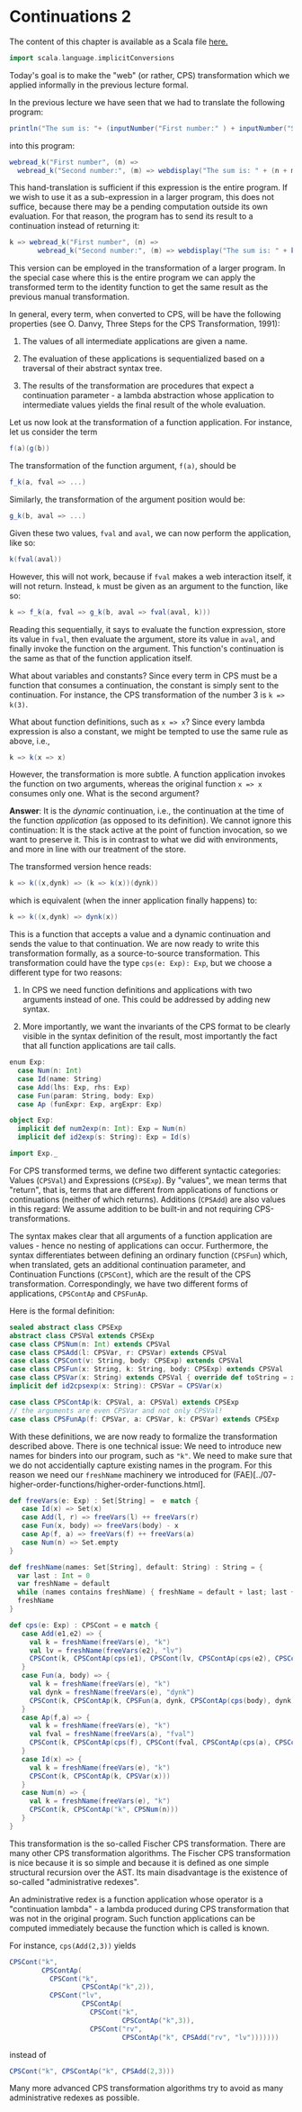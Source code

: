 # Continuations 2

The content of this chapter is available as a Scala file [here.](./continuations-2.scala)

```scala mdoc:invisible
import scala.language.implicitConversions
```

Today's goal is to make the "web" (or rather, CPS) transformation which we applied informally
in the previous lecture formal.

In the previous lecture we have seen that we had to translate the following program:

```scala
println("The sum is: "+ (inputNumber("First number:" ) + inputNumber("Second number")))
```

into this program:

```scala
webread_k("First number", (n) =>
  webread_k("Second number:", (m) => webdisplay("The sum is: " + (n + m))))
```

This hand-translation is sufficient if this expression is the entire program.
If we wish to use it as a sub-expression in a larger program, this does not suffice,
because there may be a pending computation outside its own evaluation. For that
reason, the program has to send its result to a continuation instead of returning it:

```scala
k => webread_k("First number", (n) =>
       webread_k("Second number:", (m) => webdisplay("The sum is: " + k(n + m))))
```

This version can be employed in the transformation of a larger program. In the special
case where this is the entire program we can apply the transformed term to the identity
function to get the same result as the previous manual transformation.

In general, every term, when converted to CPS, will be have the following properties
(see O. Danvy, Three Steps for the CPS Transformation, 1991):

  1) The values of all intermediate applications are given a name.

  2) The evaluation of these applications is sequentialized based on a traversal of their
     abstract syntax tree.

  3) The results of the transformation are procedures that expect a continuation parameter -
     a lambda abstraction whose application to intermediate values yields the final result
     of the whole evaluation.

Let us now look at the transformation of a function application. For instance, let us
consider the term

```scala
f(a)(g(b))
```

The transformation of the function argument, ``f(a)``, should be

```scala
f_k(a, fval => ...)
```

Similarly, the transformation of the argument position would be:

```scala
g_k(b, aval => ...)
```

Given these two values, `fval` and `aval`, we can now perform the application, like so:

```scala
k(fval(aval))
```

However, this will not work, because if ``fval`` makes a web interaction itself, it will not return.
Instead, `k` must be given as an argument to the function, like so:

```scala
k => f_k(a, fval => g_k(b, aval => fval(aval, k)))
```

Reading this sequentially, it says to evaluate the function expression, store its value in `fval`,
then evaluate the argument, store its value in `aval`, and finally invoke the function on the argument.
This function's continuation is the same as that of the function application itself.

What about variables and constants? Since every term in CPS must be a function that consumes a continuation,
the constant is simply sent to the continuation.
For instance, the CPS transformation of the number 3 is ``k => k(3)``.

What about function definitions, such as ``x => x``? Since every lambda expression is also a constant,
we might be tempted to use the same rule as above, i.e.,

```scala
k => k(x => x)
```

However, the transformation is more subtle. A function application invokes the function on two arguments, whereas
the original function ``x => x`` consumes only one. What is the second argument?

__Answer__: It is the _dynamic_ continuation, i.e., the continuation at the time of the function _application_
(as opposed to its definition). We cannot ignore this continuation: It is the stack active at the point
of function invocation, so we want to preserve it. This is in contrast to what we did with environments,
and more in line with our treatment of the store.

The transformed version hence reads:

```scala
k => k((x,dynk) => (k => k(x))(dynk))
```

which is equivalent (when the inner application finally happens) to:

```scala
k => k((x,dynk) => dynk(x))
```

This is a function that accepts a value and a dynamic continuation and sends the value to that continuation.
We are now ready to write this transformation formally, as a source-to-source transformation. This transformation
could have the type `cps(e: Exp): Exp`, but we choose a different type for two reasons:

  1) In CPS we need function definitions and applications with two arguments instead of one. This could be addressed
     by adding new syntax.

  2) More importantly, we want the invariants of the CPS format to be clearly visible in the syntax definition of the
     result, most importantly the fact that all function applications are tail calls.

```scala mdoc
enum Exp:
  case Num(n: Int)
  case Id(name: String)
  case Add(lhs: Exp, rhs: Exp)
  case Fun(param: String, body: Exp)
  case Ap (funExpr: Exp, argExpr: Exp)

object Exp:
  implicit def num2exp(n: Int): Exp = Num(n)
  implicit def id2exp(s: String): Exp = Id(s)
```

```scala mdoc:invisible
import Exp._
```

For CPS transformed terms, we define two different syntactic categories: Values (`CPSVal`) and Expressions (`CPSExp`).
By "values", we mean terms that "return", that is, terms that are different from applications of functions
or continuations (neither of which returns). Additions (`CPSAdd`) are also values in this regard: We assume addition
to be built-in and not requiring CPS-transformations.

The syntax makes clear that all arguments of a function application are values - hence no nesting of applications
can occur. Furthermore, the syntax differentiates between defining an ordinary function (`CPSFun`) which, when translated,
gets an additional continuation parameter, and Continuation Functions (`CPSCont`), which are the result of the CPS
transformation. Correspondingly, we have two different forms of applications, `CPSContAp` and `CPSFunAp`.

Here is the formal definition:

```scala mdoc
sealed abstract class CPSExp
abstract class CPSVal extends CPSExp
case class CPSNum(n: Int) extends CPSVal
case class CPSAdd(l: CPSVar, r: CPSVar) extends CPSVal
case class CPSCont(v: String, body: CPSExp) extends CPSVal
case class CPSFun(x: String, k: String, body: CPSExp) extends CPSVal
case class CPSVar(x: String) extends CPSVal { override def toString = x.toString }
implicit def id2cpsexp(x: String): CPSVar = CPSVar(x)

case class CPSContAp(k: CPSVal, a: CPSVal) extends CPSExp
// the arguments are even CPSVar and not only CPSVal!
case class CPSFunAp(f: CPSVar, a: CPSVar, k: CPSVar) extends CPSExp
```

With these definitions, we are now ready to formalize the transformation described above.
There is one technical issue: We need to introduce new names for binders into our program, such as `"k"`.
We need to make sure that we do not accidentially capture existing names in the program.
For this reason we need our ``freshName`` machinery we introduced for
(FAE)[../07-higher-order-functions/higher-order-functions.html].

```scala mdoc
def freeVars(e: Exp) : Set[String] =  e match {
   case Id(x) => Set(x)
   case Add(l, r) => freeVars(l) ++ freeVars(r)
   case Fun(x, body) => freeVars(body) - x
   case Ap(f, a) => freeVars(f) ++ freeVars(a)
   case Num(n) => Set.empty
}

def freshName(names: Set[String], default: String) : String = {
  var last : Int = 0
  var freshName = default
  while (names contains freshName) { freshName = default + last; last += 1; }
  freshName
}

def cps(e: Exp) : CPSCont = e match {
   case Add(e1,e2) => {
     val k = freshName(freeVars(e), "k")
     val lv = freshName(freeVars(e2), "lv")
     CPSCont(k, CPSContAp(cps(e1), CPSCont(lv, CPSContAp(cps(e2), CPSCont("rv", CPSContAp(k, CPSAdd("rv", lv)))))))
   }
   case Fun(a, body) => {
     val k = freshName(freeVars(e), "k")
     val dynk = freshName(freeVars(e), "dynk")
     CPSCont(k, CPSContAp(k, CPSFun(a, dynk, CPSContAp(cps(body), dynk))))
   }
   case Ap(f,a) => {
     val k = freshName(freeVars(e), "k")
     val fval = freshName(freeVars(a), "fval")
     CPSCont(k, CPSContAp(cps(f), CPSCont(fval, CPSContAp(cps(a), CPSCont("aval", CPSFunAp(fval, "aval", k))))))
   }
   case Id(x) => {
     val k = freshName(freeVars(e), "k")
     CPSCont(k, CPSContAp(k, CPSVar(x)))
   }
   case Num(n) => {
     val k = freshName(freeVars(e), "k")
     CPSCont(k, CPSContAp("k", CPSNum(n)))
   }
}
```

This transformation is the so-called Fischer CPS transformation. There are many other CPS transformation algorithms.
The Fischer CPS transformation is nice because it is so simple and because it is defined as one simple structural
recursion over the AST. Its main disadvantage is the existence of so-called "administrative redexes".

An administrative redex is a function application whose operator is a "continuation lambda" - a lambda produced during
CPS transformation that was not in the original program. Such function applications can be computed immediately because
the function which is called is known.

For instance, ``cps(Add(2,3))`` yields

```scala
CPSCont("k",
        CPSContAp(
          CPSCont("k",
                  CPSContAp("k",2)),
          CPSCont("lv",
                  CPSContAp(
                    CPSCont("k",
                            CPSContAp("k",3)),
                    CPSCont("rv",
                            CPSContAp("k", CPSAdd("rv", "lv")))))))
```

instead of

```scala
CPSCont("k", CPSContAp("k", CPSAdd(2,3)))
```

Many more advanced CPS transformation algorithms try to avoid as many administrative redexes as possible.

